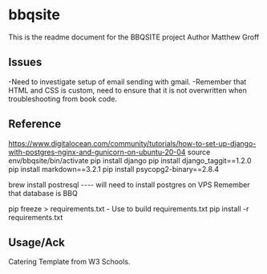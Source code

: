 # bbqsite
This is the readme document for the BBQSITE project
Author Matthew Groff


## Issues
-Need to investigate setup of email sending with gmail.
-Remember that HTML and CSS is custom, need to ensure that it is not overwritten when troubleshooting from book code. 


## Reference
https://www.digitalocean.com/community/tutorials/how-to-set-up-django-with-postgres-nginx-and-gunicorn-on-ubuntu-20-04
source env/bbqsite/bin/activate
pip install django
pip install django_taggit==1.2.0
pip install markdown==3.2.1
pip install psycopg2-binary==2.8.4


brew install postresql ---- will need to install postgres on VPS
Remember that database is BBQ




pip freeze > requirements.txt - Use to build requirements.txt
pip install -r requirements.txt

## Usage/Ack

Catering Template from W3 Schools. 
